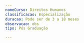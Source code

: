 ```yaml
---
nomeCurso: Direitos Humanos
classificacao: Especialização
duracao: Pode ser de 3 a 18 meses
observacao: obs
tipo: Pós Graduação

---
```


